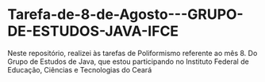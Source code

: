 # Tarefa-de-8-de-Agosto---GRUPO-DE-ESTUDOS-JAVA-IFCE
Neste repositório, realizei às tarefas de Poliformismo referente ao mês 8. Do Grupo de Estudos de Java, que estou participando no Instituto Federal de Educação, Ciências e Tecnologias do Ceará

